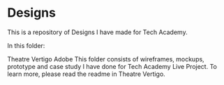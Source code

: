 # Designs
 This is a repository of Designs I have made for Tech Academy.

 In this folder:

Theatre Vertigo Adobe
    This folder consists of wireframes, mockups, prototype and case study I have done for Tech Academy Live Project. 
    To learn more, please read the readme in Theatre Vertigo. 
